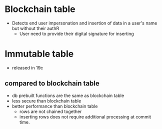 # Blockchain table
- Detects end user impersonation and insertion of data in a user's name but without their authR
  - User need to provide their digital signature for inserting

# Immutable table
- released in 19c
## compared to blockchain table
- db prebuilt functions are the same as blockchain table
- less secure than blockchain table
- better performance than blockchain table
  - rows are not chained together
  - inserting rows does not require additional processing at commit time.
